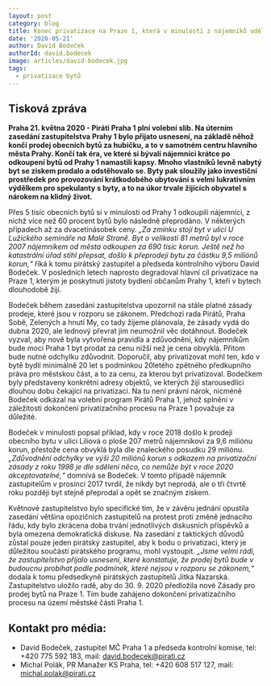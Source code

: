 ```yaml
---
layout: post
category: blog
title: Konec privatizace na Praze 1, která v minulosti z nájemníků udělala milionáře
date: '2020-05-21'
author: David Bodeček
authorId: david.bodecek
image: articles/david-bodecek.jpg
tags: 
  - privatizace bytů
---
```


## Tisková zpráva

**Praha 21. května 2020 - Piráti Praha 1 plní volební slib. Na úterním zasedání zastupitelstva Prahy 1 bylo přijato usnesení, na základě něhož končí prodej obecních bytů za hubičku, a to v samotném centru hlavního města Prahy. Končí tak éra, ve které si bývalí nájemníci krátce po odkoupení bytů od Prahy 1 namastili kapsy. Mnoho vlastníků levně nabytý byt se ziskem prodalo a odstěhovalo se. Byty pak sloužily jako investiční prostředek pro provozování krátkodobého ubytování s velmi lukrativním výdělkem pro spekulanty s byty, a to na úkor trvale žijících obyvatel s nárokem na klidný život.**

Přes 5 tisíc obecních bytů si v minulosti od Prahy 1 odkoupili nájemníci, z nichž více než 60 procent bytů bylo následně přeprodáno. V některých případech až za dvacetinásobek ceny. *„Za zmínku stojí byt v ulici U Lužického semináře na Malé Straně. Byt o velikosti 81 metrů byl v roce 2007 nájemníkem od města odkoupen za 690 tisíc korun. Ještě než ho katastrální úřad stihl přepsat, došlo k přeprodeji bytu za částku 9,5 miliónů korun,“*  říká k tomu pirátský zastupitel a předseda kontrolního výboru David Bodeček. V posledních letech naprosto degradoval hlavní cíl privatizace na Praze 1, kterým je poskytnutí jistoty bydlení občanům Prahy 1, kteří v bytech dlouhodobě žijí.

Bodeček během zasedání zastupitelstva upozornil na stále platné zásady prodeje, které jsou v rozporu se zákonem. Předchozí rada Pirátů, Praha Sobě, Zelených a hnutí My, co tady žijeme plánovala, že zásady vydá do dubna 2020, ale lednový převrat jim neumožnil věc dotáhnout. Bodeček vyzval, aby nově byla vytvořena pravidla a zdůvodnění, kdy nájemníkům bude moci Praha 1 byt prodat za cenu nižší než je cena obvyklá. Přitom bude nutné odchylku zdůvodnit. Doporučil, aby privatizovat mohl ten, kdo v bytě bydlí minimálně 20 let s podmínkou 20letého zpětného předkupního práva pro městskou část, a to za cenu, za kterou byt privatizoval. Bodečkem byly představeny konkrétní adresy objektů, ve kterých žijí starousedlíci dlouhou dobu čekající na privatizaci. Na tu není právní nárok, nicméně Bodeček odkázal na volební program Pirátů Praha 1, jehož splnění v záležitosti dokončení privatizačního procesu na Praze 1 považuje za důležité.

Bodeček v minulosti popsal příklad, kdy v roce 2018 došlo k prodeji obecního bytu v ulici Liliová o ploše 207 metrů nájemníkovi za 9,6 miliónu korun, přestože cena obvyklá byla dle znaleckého posudku 29 miliónu. *„Zdůvodnění odchylky ve výši 20 miliónů korun s odkazem na privatizační zásady z roku 1998 je dle sdělení něco, co nemůže být v roce 2020 akceptovatelné,“* domnívá se Bodeček. V tomto případě nájemník zastupitelům v prosinci 2017 tvrdil, že nikdy byt neprodá, ale o tři čtvrtě roku později byt stejně přeprodal a opět se značným ziskem.

Květnové zastupitelstvo bylo specifické tím, že v závěru jednání opustila zasedání většina opozičních zastupitelů na protest proti změně jednacího řádu, kdy bylo zkrácena doba trvání jednotlivých diskusních příspěvků a byla omezena demokratická diskuse. Na zasedání z taktických důvodů zůstal pouze jeden pirátský zastupitel, aby k bodu o privatizaci, který je důležitou součástí pirátského programu, mohl vystoupit. *„Jsme velmi rádi, že zastupitelstvo přijalo usnesení, které konstatuje, že prodej bytů bude v budoucnu probíhat podle podmínek, které nejsou v rozporu se zákonem,“* dodala k tomu předsedkyně pirátských zastupitelů Jitka Nazarská. Zastupitelstvo uložilo radě, aby do 30. 9. 2020 předložila nové Zásady pro prodej bytů na Praze 1. Tím bude zahájeno dokončení privatizačního procesu na území městské části Praha 1.

## Kontakt pro média:
- David Bodeček, zastupitel MČ Praha 1 a předseda kontrolní komise, 
  tel: +420 775 592 183,
  mail: <david.bodecek@pirati.cz>
- Michal Polák, PR Manažer KS Praha, 
  tel: +420 608 517 127, 
  mail: <michal.polak@pirati.cz>
